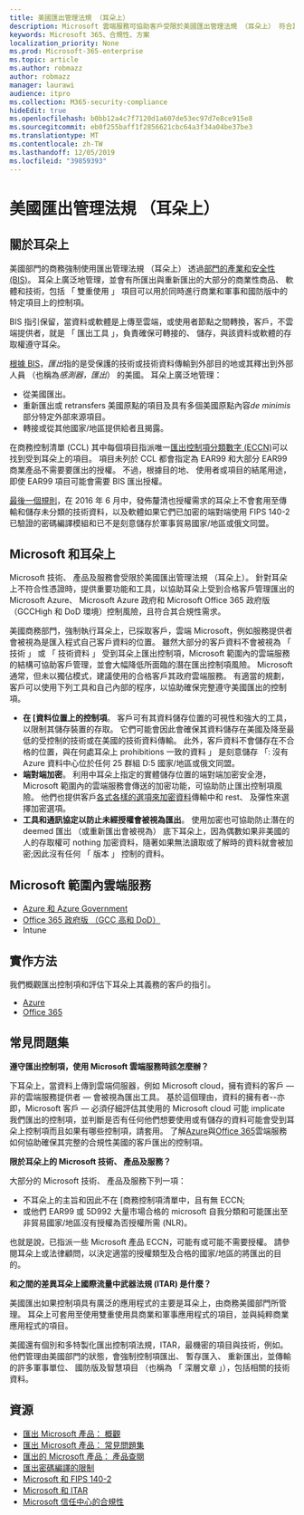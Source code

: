 ```yaml
---
title: 美國匯出管理法規 （耳朵上）
description: Microsoft 雲端服務可協助客戶受限於美國匯出管理法規 （耳朵上） 符合其合規性需求，以及管理匯出控制項風險。
keywords: Microsoft 365、合規性、方案
localization_priority: None
ms.prod: Microsoft-365-enterprise
ms.topic: article
ms.author: robmazz
author: robmazz
manager: laurawi
audience: itpro
ms.collection: M365-security-compliance
hideEdit: true
ms.openlocfilehash: b0bb12a4c7f7120d1a607de53ec97d7e8ce915e8
ms.sourcegitcommit: eb0f255baff1f2856621cbc64a3f34a04be37be3
ms.translationtype: MT
ms.contentlocale: zh-TW
ms.lasthandoff: 12/05/2019
ms.locfileid: "39859393"
---
```

# <a name="us-export-administration-regulations-ear"></a>美國匯出管理法規 （耳朵上）

## <a name="about-the-ear"></a>關於耳朵上

美國部門的商務強制使用匯出管理法規 （耳朵上） 透過[部門的產業和安全性 (BIS)](https://www.bis.doc.gov/)。 耳朵上廣泛地管理，並會有所匯出與重新匯出的大部分的商業性商品、 軟體和技術，包括 「 雙重使用 」 項目可以用於同時進行商業和軍事和國防版中的特定項目上的控制項。

BIS 指引保留，當資料或軟體是上傳至雲端，或使用者節點之間轉換，客戶，不雲端提供者，就是 「 匯出工具 」，負責確保可轉接的、 儲存，與該資料或軟體的存取權遵守耳朵。

[根據 BIS](https://www.bis.doc.gov/index.php/documents/regulation-docs/412-part-734-scope-of-the-export-administration-regulations/file)，*匯出*指的是受保護的技術或技術資料傳輸到外部目的地或其釋出到外部人員 （也稱為*感測器，匯出*） 的美國。 耳朵上廣泛地管理：

- 從美國匯出。
- 重新匯出或 retransfers 美國原點的項目及具有多個美國原點內容*de minimis*部分特定外部來源項目。
- 轉接或從其他國家/地區提供給者且揭露。

在商務控制清單 (CCL) 其中每個項目指派唯一[匯出控制項分類數字 (ECCN)](https://www.bis.doc.gov/index.php/licensing/commerce-control-list-classification/export-control-classification-number-eccn)可以找到受到耳朵上的項目。 項目未列於 CCL 都會指定為 EAR99 和大部分 EAR99 商業產品不需要要匯出的授權。 不過，根據目的地、 使用者或項目的結尾用途，即使 EAR99 項目可能會需要 BIS 匯出授權。

[最後一個規則](https://www.federalregister.gov/documents/2016/06/03/2016-12734/revisions-to-definitions-in-the-export-administration-regulations)，在 2016 年 6 月中，發佈釐清也授權需求的耳朵上不會套用至傳輸和儲存未分類的技術資料，以及軟體如果它們已加密的端對端使用 FIPS 140-2 已驗證的密碼編譯模組和已不是刻意儲存於軍事貿易國家/地區或俄文同盟。

## <a name="microsoft-and-the-ear"></a>Microsoft 和耳朵上

Microsoft 技術、 產品及服務會受限於美國匯出管理法規 （耳朵上）。 針對耳朵上不符合性憑證時，提供重要功能和工具，以協助耳朵上受到合格客戶管理匯出的 Microsoft Azure、 Microsoft Azure 政府和 Microsoft Office 365 政府版 （GCCHigh 和 DoD 環境）控制風險，且符合其合規性需求。

美國商務部門，強制執行耳朵上，已採取客戶，雲端 Microsoft，例如服務提供者會被視為是匯入程式自己客戶資料的位置。 雖然大部分的客戶資料不會被視為 「 技術 」 或 「 技術資料 」 受到耳朵上匯出控制項，Microsoft 範圍內的雲端服務的結構可協助客戶管理，並會大幅降低所面臨的潛在匯出控制項風險。 Microsoft 通常，但未以獨佔模式，建議使用的合格客戶其政府雲端服務。 有適當的規劃，客戶可以使用下列工具和自己內部的程序，以協助確保完整遵守美國匯出的控制項。

- **在 [資料位置上的控制項**。 客戶可有其資料儲存位置的可視性和強大的工具，以限制其儲存裝置的存取。 它們可能會因此會確保其資料儲存在美國及降至最低的受控制的技術或在美國的技術資料傳輸。 此外，客戶資料不會儲存在不合格的位置，與在何處耳朵上 prohibitions 一致的資料 」 是刻意儲存 「: 沒有 Azure 資料中心位於任何 25 群組 D:5 國家/地區或俄文同盟。
- **端對端加密**。 利用中耳朵上指定的實體儲存位置的端對端加密安全港，Microsoft 範圍內的雲端服務會傳送的加密功能，可協助防止匯出控制項風險。 他們也提供客戶[各式各樣的選項來加密資料](https://aka.ms/Azure-Encryption-Overview)傳輸中和 rest、 及彈性來選擇加密選項。
- **工具和通訊協定以防止未經授權會被視為匯出**。 使用加密也可協助防止潛在的 deemed 匯出 （或重新匯出會被視為） 底下耳朵上，因為偶數如果非美國的人的存取權可 nothing 加密資料，隨著如果無法讀取或了解時的資料就會被加密;因此沒有任何 「 版本 」 控制的資料。

## <a name="microsoft-in-scope-cloud-services"></a>Microsoft 範圍內雲端服務

- [Azure 和 Azure Government](https://aka.ms/AzureCompliance)
- [Office 365 政府版 （GCC 高和 DoD）](https://aka.ms/Office-365-Export-Controls)
- Intune

## <a name="how-to-implement"></a>實作方法

我們概觀匯出控制項和評估下耳朵上其義務的客戶的指引。

- [Azure](https://aka.ms/Azure-Export-Controls)
- [Office 365](https://aka.ms/Office-365-Export-Controls)

## <a name="frequently-asked-questions"></a>常見問題集

**遵守匯出控制項，使用 Microsoft 雲端服務時該怎麼辦？**

下耳朵上，當資料上傳到雲端伺服器，例如 Microsoft cloud，擁有資料的客戶 — 非的雲端服務提供者 — 會被視為匯出工具。 基於這個理由，資料的擁有者--亦即，Microsoft 客戶 — 必須仔細評估其使用的 Microsoft cloud 可能 implicate 我們匯出的控制項，並判斷是否有任何他們想要使用或有儲存的資料可能會受到耳朵上控制項而且如果有哪些控制項，請套用。 了解[Azure](https://servicetrust.microsoft.com/ViewPage/TrustDocuments?command=Download&downloadType=Document&downloadId=c24c11f2-2cd4-444a-9160-19762855ad3a&docTab=6d000410-c9e9-11e7-9a91-892aae8839ad_FAQ_and_White_Papers)與[Office 365](https://query.prod.cms.rt.microsoft.com/cms/api/am/binary/RE1s5kI)雲端服務如何協助確保其完整的合規性美國的客戶匯出的控制項。

**限於耳朵上的 Microsoft 技術、 產品及服務？**

大部分的 Microsoft 技術、 產品及服務下列一項：

- 不耳朵上的主旨和因此不在 [商務控制項清單中，且有無 ECCN;
- 或他們 EAR99 或 5D992 大量市場合格的 microsoft 自我分類和可能匯出至非貿易國家/地區沒有授權為否授權所需 (NLR)。

也就是說，已指派一些 Microsoft 產品 ECCN，可能有或可能不需要授權。 請參閱耳朵上或法律顧問，以決定適當的授權類型及合格的國家/地區的將匯出的目的。

**和之間的差異耳朵上國際流量中武器法規 (ITAR) 是什麼？**

美國匯出如果控制項具有廣泛的應用程式的主要是耳朵上，由商務美國部門所管理。 耳朵上可套用至使用雙重使用具商業和軍事應用程式的項目，並與純粹商業應用程式的項目。

美國還有個別和多特製化匯出控制項法規，ITAR，最機密的項目與技術，例如。 他們管理由美國部門的狀態，會強制控制項匯出、 暫存匯入、 重新匯出，並傳輸的許多軍事單位、 國防版及智慧項目 （也稱為 「 深層文章 」），包括相關的技術資料。

## <a name="resources"></a>資源

- [匯出 Microsoft 產品： 概觀](https://www.microsoft.com/exporting/overview.aspx)
- [匯出 Microsoft 產品： 常見問題集](https://www.microsoft.com/exporting/faq.aspx)
- [匯出的 Microsoft 產品： 產品查閱](https://www.microsoft.com/exporting/exporting-information.aspx)
- [匯出密碼編譯的限制](https://docs.microsoft.com/windows/uwp/security/export-restrictions-on-cryptography)
- [Microsoft 和 FIPS 140-2](offering-fips-140-2.md)
- [Microsoft 和 ITAR](offering-itar.md)
- [Microsoft 信任中心的合規性](https://www.microsoft.com/trust-center/compliance/compliance-overview)
